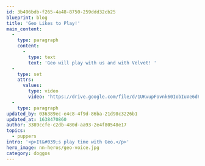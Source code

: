 ```yaml
---
id: 3b496bdb-f265-4a48-8750-259ddd32cb25
blueprint: blog
title: 'Geo Likes to Play!'
main_content:
  -
    type: paragraph
    content:
      -
        type: text
        text: 'Geo will play with us and with Velvet! '
  -
    type: set
    attrs:
      values:
        type: video
        video: 'https://drive.google.com/file/d/1UKvupFovnk60IobIuVe6dPUrQ2UuzNV_/preview'
  -
    type: paragraph
updated_by: 036389ec-e4c8-4f9d-86ba-21d98c3226b1
updated_at: 1638470860
author: 3389ccfe-c2db-480d-aa93-2e4f80548e17
topics:
  - puppers
intro: '<p>It&#039;s play time with Geo.</p>'
hero_image: nn-heros/geo-voice.jpg
category: doggos
---
```

